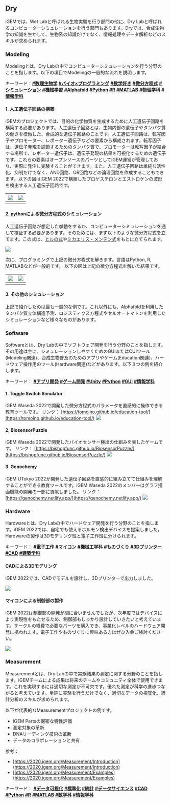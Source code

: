 ## Dry
iGEMでは、Wet Labと呼ばれる生物実験を行う部門の他に、Dry Labと呼ばれるコンピューターシミュレーションを行う部門もあります。Dryでは、合成生物学の知識を生かして、生物系の知識だけでなく、情報処理やデータ解析などのスキルが求められます。

### Modeling
Modelingとは、Dry Labの中でコンピューターシミュレーションを行う分野のことを指します。以下の項目でModelingの一般的な流れを説明します。

キーワード：[**#数理生物学**](https://forms.gle/d9vutEpNdFtSLneZA) [**#バイオ×プログラミング**](https://forms.gle/d9vutEpNdFtSLneZA)  [**#数学好き**](https://forms.gle/d9vutEpNdFtSLneZA) [**#微分方程式**](https://forms.gle/d9vutEpNdFtSLneZA) [**#シミュレーション**](https://forms.gle/d9vutEpNdFtSLneZA) [**#機械学習**](https://forms.gle/d9vutEpNdFtSLneZA) [**#Alphafold**](https://forms.gle/d9vutEpNdFtSLneZA) [**#Python**](https://forms.gle/d9vutEpNdFtSLneZA) [**#R**](https://forms.gle/d9vutEpNdFtSLneZA) [**#MATLAB**](https://forms.gle/d9vutEpNdFtSLneZA) [**#物理学科**](https://forms.gle/d9vutEpNdFtSLneZA) [**#情報学科**](https://forms.gle/d9vutEpNdFtSLneZA)

#### 1. 人工遺伝子回路の構築
iGEMのプロジェクトでは、目的の化学物質を生成するために人工遺伝子回路を構築する必要があります。人工遺伝子回路とは、生物内部の遺伝子やタンパク質の働きを模倣した、合成的な遺伝子回路のことです。人工遺伝子回路は、転写因子やプロモーター、レポーター遺伝子などの要素から構成されます。転写因子は、遺伝子発現を調節するためのタンパク質で、プロモーターは転写因子が結合する場所で、レポーター遺伝子は、遺伝子発現の結果を可視化するための遺伝子です。これらの要素はオープンソースのパーツとしてiGEM運営が管理しており、実際に発注し実験することができます。また、人工遺伝子回路は単純な活性化、抑制だけでなく、AND回路、OR回路などの論理回路を作成することもできます。以下の図はiGEM 2022で構築したプロゲステロンとエストロゲンの波形を検出する人工遺伝子回路です。

|![](/images/dry-modeling-1.png)|![](/images/dry-modeling-2.png)|
|---|---|
|||


#### 2. pythonによる微分方程式のシミュレーション
人工遺伝子回路が想定した挙動をするか、コンピューターシミュレーションを通して検証する必要があります。そのためには、まず以下のような微分方程式を立てます。この式は、[ヒルの式](https://ja.wikipedia.org/wiki/%E3%83%92%E3%83%AB%E3%81%AE%E5%BC%8F#:~:text=%E3%83%92%E3%83%AB%E3%81%AE%E5%BC%8F%EF%BC%88%E3%83%92%E3%83%AB%E3%81%AE,%E3%81%84%E3%82%8B%E3%81%8C%E3%80%81%E9%96%A2%E4%BF%82%E3%81%AF%E3%81%AA%E3%81%84%E3%80%82)や[ミカエリス・メンテン式](https://ja.wikipedia.org/wiki/%E3%83%9F%E3%82%AB%E3%82%A8%E3%83%AA%E3%82%B9%E3%83%BB%E3%83%A1%E3%83%B3%E3%83%86%E3%83%B3%E5%BC%8F)をもとに立てられます。

![](/images/ode-1.png)

次に、プログラミングで上記の微分方程式を解きます。言語はPython, R, MATLABなどが一般的です。 以下の図は上記の微分方程式を解いた結果です。

|![](/images/dry-modeling-3.png)|![](/images/dry-modeling-4.png)|
|---|---|
|||


#### 3. その他のシミュレーション
上記で紹介したのは最も一般的な例です。これ以外にも、Alphafoldを利用したタンパク質立体構造予測、ロジスティクス方程式やセルオートマトンを利用したシミュレーションなど様々なものがあります。

### Software
Softwareとは、Dry Labの中でソフトウェア開発を行う分野のことを指します。その用途は主に、シミュレーションしやすくためのGUIまたはCUIツール(Modeling関連)、合成生物普及のためのアプリやゲーム(Education関連)、ハードウェア操作用のツール(Hardware関連)などがあります。以下３つの例を紹介します。

キーワード： [**#アプリ開発**](https://forms.gle/d9vutEpNdFtSLneZA) [**#ゲーム開発**](https://forms.gle/d9vutEpNdFtSLneZA) [**#Unity**](https://forms.gle/d9vutEpNdFtSLneZA) [**#Python**](https://forms.gle/d9vutEpNdFtSLneZA) [**#GUI**](https://forms.gle/d9vutEpNdFtSLneZA) [**#情報学科**](https://forms.gle/d9vutEpNdFtSLneZA) 

#### 1. Toggle Switch Simulator
iGEM Waseda 2022で開発した微分方程式のパラメータを直感的に操作できる教育ツールです。
リンク： [https://tomoino.github.io/education-tool/](https://tomoino.github.io/education-tool/)
![](/images/dry-software-2.png)

#### 2. BiosensorPuzzle
iGEM Waseda 2022で開発したバイオセンサー検出の仕組みを表したゲームです。
リンク： [https://bishopfunc.github.io/BiosensorPuzzle/](https://bishopfunc.github.io/BiosensorPuzzle/)
![](/images/dry-software-1.png)

#### 3. Genochemy
iGEM UTokyo 2022が開発した遺伝子回路を直感的に組み立てて仕組みを理解することができる教育ツールです。iGEM Waseda 2022のメンバーはグラフ描画機能の開発の一部に貢献しました。
リンク： [https://genochemy.netlify.app/](https://genochemy.netlify.app/)
![](/images/dry-software-3.png)

### Hardware
Hardwareとは、Dry Labの中でハードウェア開発を行う分野のことを指します。iGEM 2022では、自宅でも使えるホルモン検出デバイスを提案しました。Hardwareの製作は3Dモデリング班と電子工作班に分けられます。

キーワード： [**#電子工作**](https://forms.gle/d9vutEpNdFtSLneZA) [**#マイコン**](https://forms.gle/d9vutEpNdFtSLneZA) [**#機械工学科**](https://forms.gle/d9vutEpNdFtSLneZA) [**#ものづくり**](https://forms.gle/d9vutEpNdFtSLneZA) [**#3Dプリンター**](https://forms.gle/d9vutEpNdFtSLneZA) [**#CAD**](https://forms.gle/d9vutEpNdFtSLneZA) [**#建築学科**](https://forms.gle/d9vutEpNdFtSLneZA)  

#### CADによる3Dモデリング
iGEM 2022では、CADでモデルを設計し、3Dプリンターで出力しました。

![](/images/dry-hardware-1.png)

#### マイコンによる制御部の製作
iGEM 2022は制御部の開発が間に合いませんでしたが、次年度ではデバイスにより実現性をもたせるため、制御部もしっかり設計していきたいと考えています。サークルの経費で必要なパーツを購入でき、事業化レベルのハードウェア開発に携われます。電子工作やものづくりに興味ある方はぜひ入会ご検討ください。

![](/images/dry-hardware-3.png)

### Measurement 
Measurementとは、Dry Labの中で実験結果の測定に関する分野のことを指します。iGEMチームによる成果は将来のチームやコミュニティ全体で使用できます。これを実現するには適切な測定が不可欠です。優れた測定が科学の進歩つながると考えています。単純に実験を行うだけでなく、適切なデータの視覚化、統計分析のスキルが求められます。

以下が代表的なMeasurementプロジェクトの例です。
- iGEM Partsの厳密な特性評価
- 測定対象の革新
- DNAリーディング技術の革新
- データのコラボレーションと共有

参考：
- [https://2020.igem.org/Measurement/Introduction](https://2020.igem.org/Measurement/Introduction)
- [https://2020.igem.org/Measurement/Examples](https://2020.igem.org/Measurement/Examples)

キーワード： [**#データ可視化**](https://forms.gle/d9vutEpNdFtSLneZA) [**#標準化**](https://forms.gle/d9vutEpNdFtSLneZA) [**#統計**](https://forms.gle/d9vutEpNdFtSLneZA)  [**#データサイエンス**](https://forms.gle/d9vutEpNdFtSLneZA) [**#CAD**](https://forms.gle/d9vutEpNdFtSLneZA) [**#Python**](https://forms.gle/d9vutEpNdFtSLneZA) [**#R**](https://forms.gle/d9vutEpNdFtSLneZA) [**#MATLAB**](https://forms.gle/d9vutEpNdFtSLneZA) [**#数学科**](https://forms.gle/d9vutEpNdFtSLneZA) [**#情報学科**](https://forms.gle/d9vutEpNdFtSLneZA)

